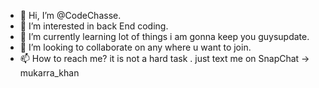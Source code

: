 - 👋 Hi, I’m @CodeChasse.
- 👀 I’m interested in back End coding.
- 🌱 I’m currently learning lot of things i am gonna keep you guysupdate.
- 💞️ I’m looking to collaborate on any where u want to join.
- 📫 How to reach me? it is not a hard task . just text me on SnapChat -> mukarra_khan

<!---
CodeChasse/CodeChasse is a ✨ special ✨ repository because its `README.md` (this file) appears on your GitHub profile.
You can click the Preview link to take a look at your changes.
--->
